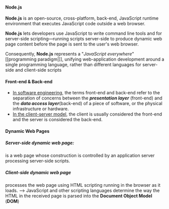 #### Node.js
**Node.js** is an open-source, cross-platform, back-end, JavaScript runtime environment that executes JavaScript code outside a web browser.

**Node.js** lets developers use JavaScript to write command line tools and for server-side scripting—running scripts server-side to produce dynamic web page content before the page is sent to the user's web browser.

Consequently, **Node.js** represents a "_JavaScript everywhere_" [[programming paradigm|]], unifying web-application development around a single programming language, rather than different languages for server-side and client-side scripts

#### Front-end & Back-end
* <u>In software engineering</u>, the terms front-end and back-end refer to the separation of concerns between the **_presentation layer_** (front-end) and the **_data access layer_**(back-end) of a piece of software, or the physical infrastructure or hardware.
* <u>In the client-server model</u>, the client is usually considered the front-end and the server is considered the back-end.

#### Dynamic Web Pages
   ##### Server-side dynamic web page:
   is a web page whose construction is controlled by an application server processing server-side scripts.
   ##### Client-side dynamic web page
   processes the web page using HTML scripting running in the browser as it loads.
   --> JavaScript and other scripting languages determine the way the HTML in the received page is parsed into the **Document Object Model** (**DOM**)
